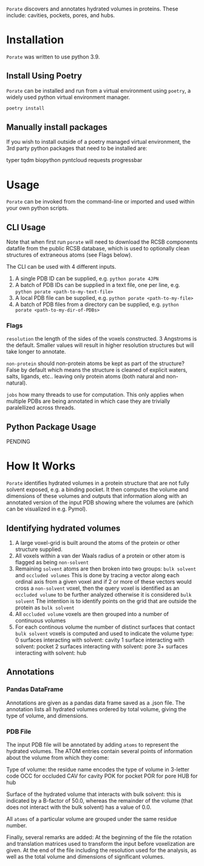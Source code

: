 `Porate` discovers and annotates hydrated volumes in proteins.  These include: cavities, pockets, pores, and hubs.

# Installation
`Porate` was written to use python 3.9.

## Install Using Poetry
`Porate` can be installed and run from a virtual environment using `poetry`, a widely used python virtual environment manager.

```bash
poetry install
```

## Manually install packages
If you wish to install outside of a poetry managed virtual environment, the 3rd party python packages that need to be installed are:

typer
tqdm
biopython
pyntcloud
requests
progressbar


# Usage
`Porate` can be invoked from the command-line or imported and used within your own python scripts.

## CLI Usage
Note that when first run `porate` will need to download the RCSB components datafile from the public
RCSB database, which is used to optionally clean structures of extraneous atoms (see Flags below).

The CLI can be used with 4 different inputs.

1. A single PDB ID can be supplied, e.g. `python porate 4JPN`
2. A batch of PDB IDs can be supplied in a text file, one per line, e.g. `python porate <path-to-my-text-file>`
3. A local PDB file can be supplied, e.g. `python porate <path-to-my-file>`
4. A batch of PDB files from a directory can be supplied, e.g. `python porate <path-to-my-dir-of-PDBs>`

### Flags
`resolution` the length of the sides of the voxels constructed.  3 Angstroms is the default.  Smaller values
will result in higher resolution structures but will take longer to annotate.

`non-protein` should non-protein atoms be kept as part of the structure?  False by default which means the structure is
cleaned of explicit waters, salts, ligands, etc.. leaving only protein atoms (both natural and non-natural).

`jobs` how many threads to use for computation.  This only applies when multiple PDBs are being annotated in which
case they are trivially paralellized across threads.

## Python Package Usage
PENDING


# How It Works
`Porate` identifies hydrated volumes in a protein structure that are not fully solvent exposed, e.g. a binding pocket.
It then computes the volume and dimensions of these volumes and outputs that information along with an annotated 
version of the input PDB showing where the volumes are (which can be visualized in e.g. Pymol).

## Identifying hydrated volumes
1. A large voxel-grid is built around the atoms of the protein or other structure supplied.
2. All voxels within a van der Waals radius of a protein or other atom is flagged as being `non-solvent`
3. Remaining `solvent` atoms are then broken into two groups: `bulk solvent` and `occluded volumes`
   This is done by tracing a vector along each ordinal axis from a given voxel and if 2 or more of these vectors would
   cross a `non-solvent` voxel, then the query voxel is identified as an `occluded volume` to be further analyzed
   otherwise it is considered `bulk solvent`
   The intention is to identify points on the grid that are outside the protein as `bulk solvent`
4. All `occluded volume` voxels are then grouped into a number of continuous volumes
5. For each continous volume the number of distinct surfaces that contact `bulk solvent` voxels is computed and used
   to indicate the volume type:
   0 surfaces interacting with solvent: cavity
   1 surface interacting with solvent: pocket
   2 surfaces interacting with solvent: pore
   3+ surfaces interacting with solvent: hub

## Annotations

### Pandas DataFrame
Annotations are given as a pandas data frame saved as a .json file.  The annotation lists all hydrated volumes ordered by
total volume, giving the type of volume, and dimensions.

### PDB File
The input PDB file will be annotated by adding `atoms` to represent the hydrated volumes.  The ATOM entries
contain several points of information about the volume from which they come:

Type of volume: the residue name encodes the type of volume in 3-letter code
OCC for occluded
CAV for cavity
POK for pocket
POR for pore
HUB for hub

Surface of the hydrated volume that interacts with bulk solvent: this is indicated by a B-factor of 50.0, whereas
the remainder of the volume (that does not interact with the bulk solvent) has a value of 0.0.

All `atoms` of a particular volume are grouped under the same residue number.

Finally, several remarks are added:
At the beginning of the file the rotation and translation matrices used to transform the input before voxelization are given.
At the end of the file including the resolution used for the analysis, as well as the total volume and dimensions of significant volumes.
